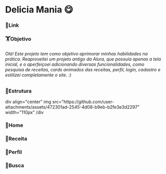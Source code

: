 <h1 align="left">Delicia Mania 😋</h1>

###

<h3 align="left">🔗Link</h3>

###

<h3 align="left">🏋️Objetivo</h3>

###

<h6 align="left">Olá! Este projeto tem como objetivo aprimorar minhas habilidades na prática. Reaproveitei um projeto antigo da Alura, que possuía apenas a tela inicial, e o aperfeiçoei adicionando diversas funcionalidades, como pesquisa de receitas, cards animados das receitas, perfil, login, cadastro e estilizei completamente o site. :)</h6>

###

<h3 align="left">🧱Estrutura</h3>
div align="center"
img src="https://github.com/user-attachments/assets/472301ad-2545-4d08-b9eb-b2fe3e3d2297" width="110px"
/div

###

<h3 align="left">🏡Home</h3>

###

<h3 align="left">🥐Receita</h3>

###

<h3 align="left">🙋Perfil</h3>

###

<h3 align="left">🔎Busca</h3>

###
